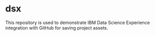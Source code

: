 # dsx

This repository is used to demonstrate IBM Data Science Experience integration with GitHub for saving project assets.
